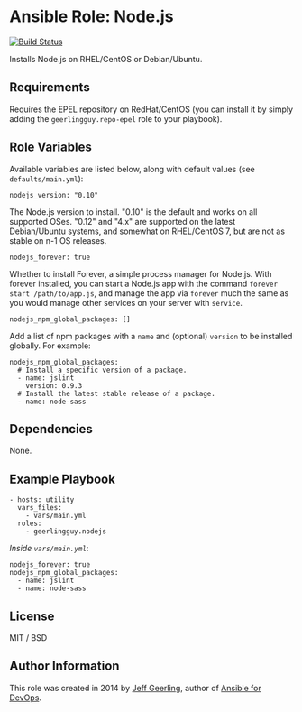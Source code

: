 # Ansible Role: Node.js

[![Build Status](https://travis-ci.org/geerlingguy/ansible-role-nodejs.svg?branch=master)](https://travis-ci.org/geerlingguy/ansible-role-nodejs)

Installs Node.js on RHEL/CentOS or Debian/Ubuntu.

## Requirements

Requires the EPEL repository on RedHat/CentOS (you can install it by simply adding the `geerlingguy.repo-epel` role to your playbook).

## Role Variables

Available variables are listed below, along with default values (see `defaults/main.yml`):

    nodejs_version: "0.10"

The Node.js version to install. "0.10" is the default and works on all supported OSes. "0.12" and "4.x" are supported on the latest Debian/Ubuntu systems, and somewhat on RHEL/CentOS 7, but are not as stable on n-1 OS releases.

    nodejs_forever: true

Whether to install Forever, a simple process manager for Node.js. With forever installed, you can start a Node.js app with the command `forever start /path/to/app.js`, and manage the app via `forever` much the same as you would manage other services on your server with `service`.

    nodejs_npm_global_packages: []

Add a list of npm packages with a `name` and (optional) `version` to be installed globally. For example:

    nodejs_npm_global_packages:
      # Install a specific version of a package.
      - name: jslint
        version: 0.9.3
      # Install the latest stable release of a package.
      - name: node-sass

## Dependencies

None.

## Example Playbook

    - hosts: utility
      vars_files:
        - vars/main.yml
      roles:
        - geerlingguy.nodejs

*Inside `vars/main.yml`*:

    nodejs_forever: true
    nodejs_npm_global_packages:
      - name: jslint
      - name: node-sass

## License

MIT / BSD

## Author Information

This role was created in 2014 by [Jeff Geerling](http://jeffgeerling.com/), author of [Ansible for DevOps](http://ansiblefordevops.com/).
